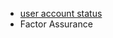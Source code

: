 - [user account status](https://help.okta.com/en-us/content/topics/users-groups-profiles/usgp-end-user-states.htm)
- Factor Assurance